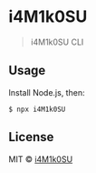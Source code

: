 # i4M1k0SU

> i4M1k0SU CLI

## Usage

Install Node.js, then:

```
$ npx i4M1k0SU
```


## License

MIT © [i4M1k0SU](https://i4m1k0su.com)
